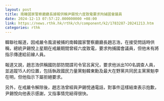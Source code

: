 ```yaml
---
layout: post
title: 南韓國家警察廳廳長據報供稱尹錫悅六度致電要求拘捕國會議員
date: 2024-12-13 07:57:22.000000000 +08:00
link: https://news.rthk.hk/rthk/ch/component/k2/1783287-20241213.htm
categories: rthk
---
```


韓聯社報道，因戒嚴令風波被捕的南韓國家警察廳廳長趙志浩，在接受問話時供稱，總統尹錫悅上星期在戒嚴期間曾經六度致電，要求拘捕國會議員，但他未有將指示傳達給前線人員。

報道又說，趙志浩供稱國防部防間諜司令官呂寅兄，要求他派出100名調查人員，並追蹤15人的位置，包括執政國民力量黨魁韓東勳及最大在野黨共同民主黨黨魁李在明，但他指示下屬拒絕要求。

另外，在戒嚴令解除後，趙志浩曾經與尹錫悅通電話，對事件這樣結束表示抱歉，尹錫悅向他表示感謝，又指事情完結得很快。
